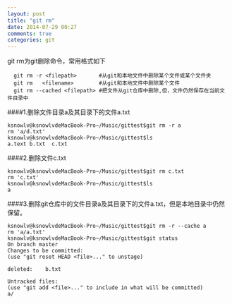 ```yaml
---
layout: post
title: "git rm"
date: 2014-07-29 00:27
comments: true
categories: git
---
```


  git rm为git删除命令，常用格式如下
  
      git rm -r <filepath>       #从git和本地文件中删除某个文件或某个文件夹
      git rm   <filename>        #从git和本地文件中删除某个文件
      git rm --cached <filepath> #把文件从git仓库中删除,但，文件仍然保存在当前文件目录中
      
####1.删除文件目录a及其目录下的文件a.txt

    ksnowlv@ksnowlvdeMacBook-Pro~/Music/gittest$git rm -r a
    rm 'a/d.txt'
    ksnowlv@ksnowlvdeMacBook-Pro~/Music/gittest$ls
    a.text b.txt  c.txt
    
    
####2.删除文件c.txt

    ksnowlv@ksnowlvdeMacBook-Pro~/Music/gittest$git rm c.txt
    rm 'c.txt'
    ksnowlv@ksnowlvdeMacBook-Pro~/Music/gittest$ls
    a
    
    
####3.删除git仓库中的文件目录a及其目录下的文件a.txt，但是本地目录中仍然保留。


    ksnowlv@ksnowlvdeMacBook-Pro~/Music/gittest$git rm -r --cache a
    rm 'a/a.txt'
    ksnowlv@ksnowlvdeMacBook-Pro~/Music/gittest$git status
    On branch master
    Changes to be committed:
    (use "git reset HEAD <file>..." to unstage)

	deleted:    b.txt

    Untracked files:
    (use "git add <file>..." to include in what will be committed)
	a/
    